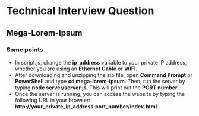 # Technical Interview Question
## Mega-Lorem-Ipsum

### Some points
- In script.js, change the **ip_address** variable to your private IP address, whether you are using an **Ethernet Cable** or **WIFI**.
- After downloading and unzipping the zip file, open **Command Prompt** or **PowerShell** and type **cd mega-lorem-ipsum**. Then, run the server by typing **node server/server.js**. This will print out the **PORT number**.
- Once the server is running, you can access the website by typing the following URL in your browser: **http://your_private_ip_address:port_number/index.html**.

